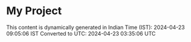 # My Project

This content is dynamically generated in Indian Time (IST): 2024-04-23 09:05:06 IST
Converted to UTC: 2024-04-23 03:35:06 UTC
